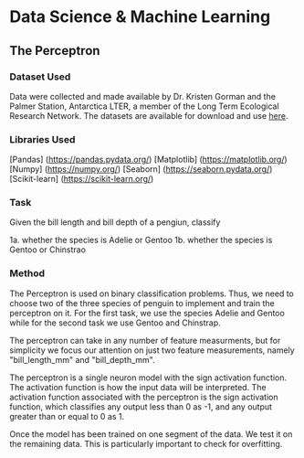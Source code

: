 # Data Science & Machine Learning
## The Perceptron

### Dataset Used
Data were collected and made available by Dr. Kristen Gorman and the Palmer Station, Antarctica LTER, a member of the Long Term Ecological Research Network. The datasets are available for download and use [here](https://www.kaggle.com/datasets/parulpandey/palmer-archipelago-antarctica-penguin-data). 

### Libraries Used
[Pandas] (https://pandas.pydata.org/)
[Matplotlib] (https://matplotlib.org/)
[Numpy] (https://numpy.org/)
[Seaborn] (https://seaborn.pydata.org/)
[Scikit-learn] (https://scikit-learn.org/)

### Task

Given the bill length and bill depth of a pengiun, classify

1a. whether the species is Adelie or Gentoo
1b. whether the species is Gentoo or Chinstrao

### Method

The Perceptron is used on binary classification problems. Thus, we need to choose two of the three species of penguin to implement and train the perceptron on it. For the first task, we use the species Adelie and Gentoo while for the second task we use Gentoo and Chinstrap.

The perceptron can take in any number of feature measurments, but for simplicity we focus our attention on just two feature measurements, namely "bill_length_mm" and "bill_depth_mm".

The perceptron is a single neuron model with the sign activation function. 
The activation function is how the input data will be interpreted. The activation function associated with the perceptron is the sign activation function, which classifies any output less than 0 as -1, and any output greater than or equal to 0 as 1.

Once the model has been trained on one segment of the data. We test it on the remaining data. This is particularly important to check for overfitting.






